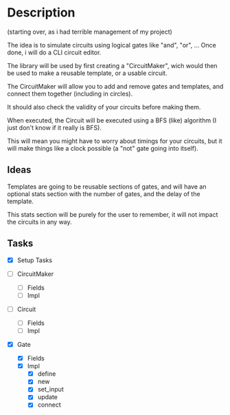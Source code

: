 # Description

(starting over, as i had terrible management of my project)

The idea is to simulate circuits using logical gates like "and", "or", ...
Once done, i will do a CLI circuit editor.

The library will be used by first creating a "CircuitMaker", wich would then be
used to make a reusable template, or a usable circuit.

The CircuitMaker will allow you to add and remove gates and templates, and
connect them together (including in circles).

It should also check the validity of your circuits before making them.

When executed, the Circuit will be executed using a BFS (like) algorithm
(I just don't know if it really is BFS).

This will mean you might have to worry about timings for your circuits, but it
will make things like a clock possible (a "not" gate going into itself).

## Ideas

Templates are going to be reusable sections of gates, and will have an optional
stats section with the number of gates, and the delay of the template.

This stats section will be purely for the user to remember, it will not impact
the circuits in any way.

## Tasks

- [x] Setup Tasks

- [ ] CircuitMaker
  - [ ] Fields
  - [ ] Impl
- [ ] Circuit
  - [ ] Fields
  - [ ] Impl
- [x] Gate
  - [x] Fields
  - [x] Impl
    - [x] define
    - [x] new
    - [x] set_input
    - [x] update
    - [x] connect

